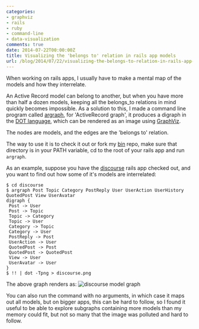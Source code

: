 ```yaml
---
categories:
- graphviz
- rails
- ruby
- command-line
- data-visualization
comments: true
date: 2014-07-22T00:00:00Z
title: Visualizing the 'belongs to' relation in rails app models
url: /blog/2014/07/22/visualizing-the-belongs-to-relation-in-rails-app-models/
---
```


When working on rails apps, I usually have to make a mental map of the models and how they interrelate.

An Active Record model can belong to another, but when you have more than half a dozen models, keeping all
the belongs_to relations in mind quickly becomes impossible. As a solution to this, I made a command line
program called [argraph](https://github.com/tlehman/bin#argraph), for 'ActiveRecord graph', it produces a digraph in the
[DOT language](http://www.graphviz.org/doc/info/lang.html), which can be rendered as an image
using [GraphViz](http://www.graphviz.org/).

The nodes are models, and the edges are the 'belongs to' relation.

The way to use it is to check it out or fork my [bin](https://github.com/tlehman/bin) repo, make sure that directory
is in your PATH variable, cd to the root of your rails app and run `argraph`.

As an example, suppose you have the [discourse](https://github.com/discourse/discourse) rails app checked out,
and you want to find out how some of it's models are interrelated:

```
$ cd discourse
$ argraph Post Topic Category PostReply User UserAction UserHistory QuotedPost View UserAvatar
digraph {
 Post -> User
 Post -> Topic
 Topic -> Category
 Topic -> User
 Category -> Topic
 Category -> User
 PostReply -> Post
 UserAction -> User
 QuotedPost -> Post
 QuotedPost -> QuotedPost
 View -> User
 UserAvatar -> User
}
$ !! | dot -Tpng > discourse.png
```

The above graph renders as:
![discourse model graph](https://i.imgur.com/YQOyHUn.png)

You can also run the command with no arguments, in which case it maps out all models, but on bigger apps, this can be hard to follow,
so I found it useful to be able to explore subgraphs containing more models than my memory could fit, but not so many that the image
was polluted and hard to follow.
